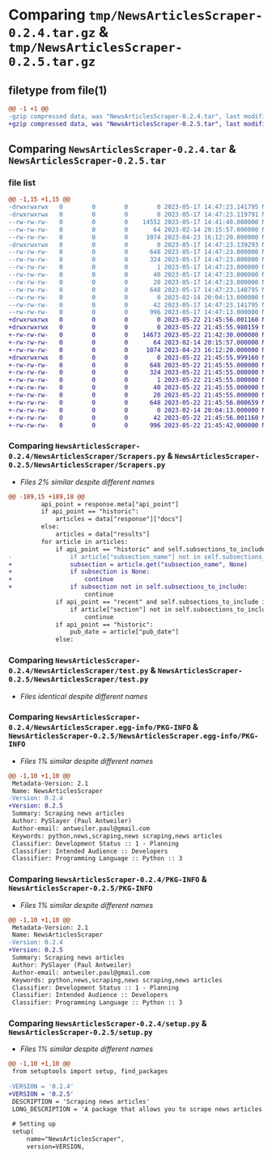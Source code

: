 # Comparing `tmp/NewsArticlesScraper-0.2.4.tar.gz` & `tmp/NewsArticlesScraper-0.2.5.tar.gz`

## filetype from file(1)

```diff
@@ -1 +1 @@
-gzip compressed data, was "NewsArticlesScraper-0.2.4.tar", last modified: Wed May 17 14:47:23 2023, max compression
+gzip compressed data, was "NewsArticlesScraper-0.2.5.tar", last modified: Mon May 22 21:45:56 2023, max compression
```

## Comparing `NewsArticlesScraper-0.2.4.tar` & `NewsArticlesScraper-0.2.5.tar`

### file list

```diff
@@ -1,15 +1,15 @@
-drwxrwxrwx   0        0        0        0 2023-05-17 14:47:23.141795 NewsArticlesScraper-0.2.4/
-drwxrwxrwx   0        0        0        0 2023-05-17 14:47:23.119791 NewsArticlesScraper-0.2.4/NewsArticlesScraper/
--rw-rw-rw-   0        0        0    14552 2023-05-17 14:41:40.000000 NewsArticlesScraper-0.2.4/NewsArticlesScraper/Scrapers.py
--rw-rw-rw-   0        0        0       64 2023-02-14 20:15:57.000000 NewsArticlesScraper-0.2.4/NewsArticlesScraper/__init__.py
--rw-rw-rw-   0        0        0     1074 2023-04-23 16:12:20.000000 NewsArticlesScraper-0.2.4/NewsArticlesScraper/test.py
-drwxrwxrwx   0        0        0        0 2023-05-17 14:47:23.139293 NewsArticlesScraper-0.2.4/NewsArticlesScraper.egg-info/
--rw-rw-rw-   0        0        0      648 2023-05-17 14:47:23.000000 NewsArticlesScraper-0.2.4/NewsArticlesScraper.egg-info/PKG-INFO
--rw-rw-rw-   0        0        0      324 2023-05-17 14:47:23.000000 NewsArticlesScraper-0.2.4/NewsArticlesScraper.egg-info/SOURCES.txt
--rw-rw-rw-   0        0        0        1 2023-05-17 14:47:23.000000 NewsArticlesScraper-0.2.4/NewsArticlesScraper.egg-info/dependency_links.txt
--rw-rw-rw-   0        0        0       40 2023-05-17 14:47:23.000000 NewsArticlesScraper-0.2.4/NewsArticlesScraper.egg-info/requires.txt
--rw-rw-rw-   0        0        0       20 2023-05-17 14:47:23.000000 NewsArticlesScraper-0.2.4/NewsArticlesScraper.egg-info/top_level.txt
--rw-rw-rw-   0        0        0      648 2023-05-17 14:47:23.140795 NewsArticlesScraper-0.2.4/PKG-INFO
--rw-rw-rw-   0        0        0        0 2023-02-14 20:04:13.000000 NewsArticlesScraper-0.2.4/README.md
--rw-rw-rw-   0        0        0       42 2023-05-17 14:47:23.141795 NewsArticlesScraper-0.2.4/setup.cfg
--rw-rw-rw-   0        0        0      996 2023-05-17 14:47:13.000000 NewsArticlesScraper-0.2.4/setup.py
+drwxrwxrwx   0        0        0        0 2023-05-22 21:45:56.001160 NewsArticlesScraper-0.2.5/
+drwxrwxrwx   0        0        0        0 2023-05-22 21:45:55.980159 NewsArticlesScraper-0.2.5/NewsArticlesScraper/
+-rw-rw-rw-   0        0        0    14673 2023-05-22 21:42:30.000000 NewsArticlesScraper-0.2.5/NewsArticlesScraper/Scrapers.py
+-rw-rw-rw-   0        0        0       64 2023-02-14 20:15:57.000000 NewsArticlesScraper-0.2.5/NewsArticlesScraper/__init__.py
+-rw-rw-rw-   0        0        0     1074 2023-04-23 16:12:20.000000 NewsArticlesScraper-0.2.5/NewsArticlesScraper/test.py
+drwxrwxrwx   0        0        0        0 2023-05-22 21:45:55.999160 NewsArticlesScraper-0.2.5/NewsArticlesScraper.egg-info/
+-rw-rw-rw-   0        0        0      648 2023-05-22 21:45:55.000000 NewsArticlesScraper-0.2.5/NewsArticlesScraper.egg-info/PKG-INFO
+-rw-rw-rw-   0        0        0      324 2023-05-22 21:45:55.000000 NewsArticlesScraper-0.2.5/NewsArticlesScraper.egg-info/SOURCES.txt
+-rw-rw-rw-   0        0        0        1 2023-05-22 21:45:55.000000 NewsArticlesScraper-0.2.5/NewsArticlesScraper.egg-info/dependency_links.txt
+-rw-rw-rw-   0        0        0       40 2023-05-22 21:45:55.000000 NewsArticlesScraper-0.2.5/NewsArticlesScraper.egg-info/requires.txt
+-rw-rw-rw-   0        0        0       20 2023-05-22 21:45:55.000000 NewsArticlesScraper-0.2.5/NewsArticlesScraper.egg-info/top_level.txt
+-rw-rw-rw-   0        0        0      648 2023-05-22 21:45:56.000659 NewsArticlesScraper-0.2.5/PKG-INFO
+-rw-rw-rw-   0        0        0        0 2023-02-14 20:04:13.000000 NewsArticlesScraper-0.2.5/README.md
+-rw-rw-rw-   0        0        0       42 2023-05-22 21:45:56.001160 NewsArticlesScraper-0.2.5/setup.cfg
+-rw-rw-rw-   0        0        0      996 2023-05-22 21:45:42.000000 NewsArticlesScraper-0.2.5/setup.py
```

### Comparing `NewsArticlesScraper-0.2.4/NewsArticlesScraper/Scrapers.py` & `NewsArticlesScraper-0.2.5/NewsArticlesScraper/Scrapers.py`

 * *Files 2% similar despite different names*

```diff
@@ -189,15 +189,18 @@
         api_point = response.meta["api_point"]
         if api_point == "historic":
             articles = data["response"]["docs"]
         else:
             articles = data["results"]
         for article in articles:
             if api_point == "historic" and self.subsections_to_include is not None:
-                if article["subsection_name"] not in self.subsections_to_include:
+                subsection = article.get("subsection_name", None)
+                if subsection is None:
+                    continue
+                if subsection not in self.subsections_to_include:
                     continue
             if api_point == "recent" and self.subsections_to_include is not None:
                 if article["section"] not in self.subsections_to_include:
                     continue
             if api_point == "historic":
                 pub_date = article["pub_date"]
             else:
```

### Comparing `NewsArticlesScraper-0.2.4/NewsArticlesScraper/test.py` & `NewsArticlesScraper-0.2.5/NewsArticlesScraper/test.py`

 * *Files identical despite different names*

### Comparing `NewsArticlesScraper-0.2.4/NewsArticlesScraper.egg-info/PKG-INFO` & `NewsArticlesScraper-0.2.5/NewsArticlesScraper.egg-info/PKG-INFO`

 * *Files 1% similar despite different names*

```diff
@@ -1,10 +1,10 @@
 Metadata-Version: 2.1
 Name: NewsArticlesScraper
-Version: 0.2.4
+Version: 0.2.5
 Summary: Scraping news articles
 Author: PySlayer (Paul Antweiler)
 Author-email: antweiler.paul@gmail.com
 Keywords: python,news,scraping,news scraping,news articles
 Classifier: Development Status :: 1 - Planning
 Classifier: Intended Audience :: Developers
 Classifier: Programming Language :: Python :: 3
```

### Comparing `NewsArticlesScraper-0.2.4/PKG-INFO` & `NewsArticlesScraper-0.2.5/PKG-INFO`

 * *Files 1% similar despite different names*

```diff
@@ -1,10 +1,10 @@
 Metadata-Version: 2.1
 Name: NewsArticlesScraper
-Version: 0.2.4
+Version: 0.2.5
 Summary: Scraping news articles
 Author: PySlayer (Paul Antweiler)
 Author-email: antweiler.paul@gmail.com
 Keywords: python,news,scraping,news scraping,news articles
 Classifier: Development Status :: 1 - Planning
 Classifier: Intended Audience :: Developers
 Classifier: Programming Language :: Python :: 3
```

### Comparing `NewsArticlesScraper-0.2.4/setup.py` & `NewsArticlesScraper-0.2.5/setup.py`

 * *Files 1% similar despite different names*

```diff
@@ -1,10 +1,10 @@
 from setuptools import setup, find_packages
 
-VERSION = '0.2.4'
+VERSION = '0.2.5'
 DESCRIPTION = 'Scraping news articles'
 LONG_DESCRIPTION = 'A package that allows you to scrape news articles from various news sites via scrapy.'
 
 # Setting up
 setup(
     name="NewsArticlesScraper",
     version=VERSION,
```

